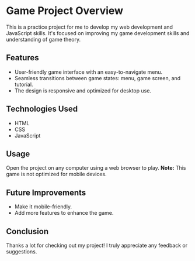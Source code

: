 # Game Project Overview

This is a practice project for me to develop my web development and JavaScript skills. It's focused on improving my game development skills and understanding of game theory.

## Features

- User-friendly game interface with an easy-to-navigate menu.
- Seamless transitions between game states: menu, game screen, and tutorial.
- The design is responsive and optimized for desktop use.

## Technologies Used

- HTML
- CSS
- JavaScript

## Usage

Open the project on any computer using a web browser to play. **Note:** This game is not optimized for mobile devices.

## Future Improvements

- Make it mobile-friendly.
- Add more features to enhance the game.

## Conclusion

Thanks a lot for checking out my project! I truly appreciate any feedback or suggestions.
